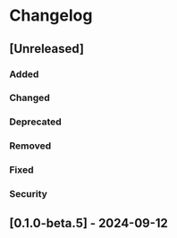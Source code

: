 # Changelog

## [Unreleased]
### Added

### Changed

### Deprecated

### Removed

### Fixed

### Security

## [0.1.0-beta.5] - 2024-09-12
